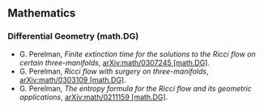 ## Mathematics

### Differential Geometry (math.DG)
* G. Perelman, *Finite extinction time for the solutions to the Ricci flow on certain three-manifolds*, [arXiv:math/0307245 [math.DG]](http://arxitics.com/articles/math/0307245).
* G. Perelman, *Ricci flow with surgery on three-manifolds*, [arXiv:math/0303109 [math.DG]](http://arxitics.com/articles/math/0303109).
* G. Perelman, *The entropy formula for the Ricci flow and its geometric applications*, [arXiv:math/0211159 [math.DG]](http://arxitics.com/articles/math/0211159).
